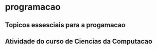 # programacao
## Topicos essesciais para a progamacao
## Atividade do curso de Ciencias da Computacao
